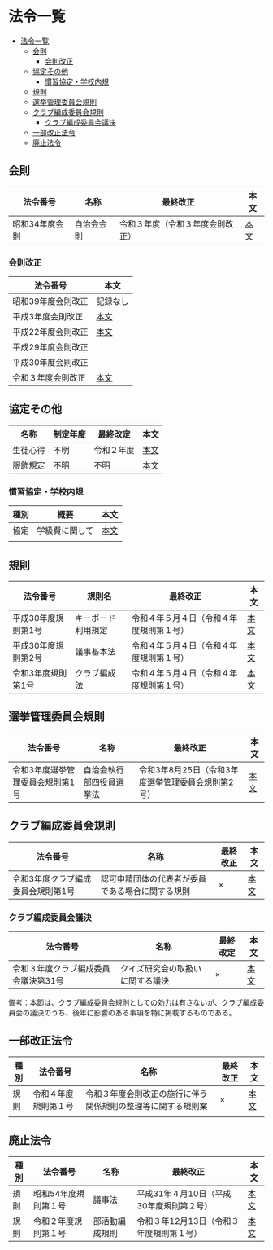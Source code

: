 # 法令一覧

- [法令一覧](#法令一覧)
  - [会則](#会則)
    - [会則改正](#会則改正)
  - [協定その他](#協定その他)
    - [慣習協定・学校内規](#慣習協定学校内規)
  - [規則](#規則)
  - [選挙管理委員会規則](#選挙管理委員会規則)
  - [クラブ編成委員会規則](#クラブ編成委員会規則)
    - [クラブ編成委員会議決](#クラブ編成委員会議決)
  - [一部改正法令](#一部改正法令)
  - [廃止法令](#廃止法令)

## 会則

| 法令番号       | 名称       | 最終改正                         | 本文                          |
| -------------- | ---------- | -------------------------------- | ----------------------------- |
| 昭和34年度会則 | 自治会会則 | 令和３年度（令和３年度会則改正） | [本文](/法令/会則/自治会会則.md) |

### 会則改正

| 法令番号           | 本文                                           |
| ------------------ | ---------------------------------------------- |
| 昭和39年度会則改正 | 記録なし                                       |
| 平成3年度会則改正  | [本文](/法令/会則/会則改正/平成3年度会則改正.md)  |
| 平成22年度会則改正 | [本文](/法令/会則/会則改正/平成22年度会則改正.md) |
| 平成29年度会則改正 |                                                |
| 平成30年度会則改正 |                                                |
| 令和３年度会則改正 | [本文](/法令/会則/会則改正/令和3年度会則改正.md)  |

## 協定その他

| 名称     | 制定年度 | 最終改定   | 本文                        |
| -------- | -------- | ---------- | --------------------------- |
| 生徒心得 | 不明     | 令和２年度 | [本文](/法令/協定/生徒心得.md) |
| 服飾規定 | 不明     | 不明       | [本文](/法令/協定/服飾規定.md) |

### 慣習協定・学校内規

| 種別 | 概要           | 本文                                                 |
| ---- | -------------- | ---------------------------------------------------- |
| 協定 | 学級費に関して | [本文](/法令/協定/慣習協定・学校内規/学級費に関して.md) |
|      |                |                                                      |

## 規則

| 法令番号            | 規則名             | 最終改正                                 | 本文                                  |
| ------------------- | ------------------ | ---------------------------------------- | ------------------------------------- |
| 平成30年度規則第1号 | キーボード利用規定 | 令和４年５月４日（令和４年度規則第１号） | [本文](/法令/規則/キーボード利用規定.md) |
| 平成30年度規則第2号 | 議事基本法         | 令和４年５月４日（令和４年度規則第１号） | [本文](/法令/規則/議事基本法.md)         |
| 令和3年度規則第1号  | クラブ編成法       | 令和４年５月４日（令和４年度規則第１号） | [本文](/法令/規則/クラブ編成法.md)       |

## 選挙管理委員会規則

| 法令番号                         | 名称                     | 最終改正                                           | 本文                                                      |
| -------------------------------- | ------------------------ | -------------------------------------------------- | --------------------------------------------------------- |
| 令和3年度選挙管理委員会規則第1号 | 自治会執行部四役員選挙法 | 令和3年8月25日（令和3年度選挙管理委員会規則第2号） | [本文](/法令/選挙管理委員会規則/自治会執行部四役員選挙法.md) |

## クラブ編成委員会規則

| 法令番号                           | 名称                                             | 最終改正 | 本文                                                                                |
| ---------------------------------- | ------------------------------------------------ | -------- | ----------------------------------------------------------------------------------- |
| 令和3年度クラブ編成委員会規則第1号 | 認可申請団体の代表者が委員である場合に関する規則 | ×       | [本文](/法令/クラブ編成委員会規則/認可申請団体の代表者が委員である場合に関する規則.md) |

### クラブ編成委員会議決

| 法令番号                             | 名称                             | 最終改定 | 本文                                                                |
| ------------------------------------ | -------------------------------- | -------- | ------------------------------------------------------------------- |
| 令和３年度クラブ編成委員会議決第31号 | クイズ研究会の取扱いに関する議決 | ×       | [本文](/法令/クラブ編成委員会規則/クイズ研究会の取扱いに関する議決.md) |

備考：本節は、クラブ編成委員会規則としての効力は有さないが、クラブ編成委員会の議決のうち、後年に影響のある事項を特に掲載するものである。

## 一部改正法令

| 種別 | 法令番号             | 名称                                                         | 最終改正 | 本文                                                                              |
| ---- | -------------------- | ------------------------------------------------------------ | -------- | --------------------------------------------------------------------------------- |
| 規則 | 令和４年度規則第１号 | 令和３年度会則改正の施行に伴う関係規則の整理等に関する規則案 | ×       | [本文](/法令/一部改正/令和３年度会則改正の施行に伴う関係規則の整理等に関する規則.md) |
|      |                      |                                                              |          |                                                                                   |

## 廃止法令

| 種別 | 法令番号             | 名称           | 最終改正                                 | 本文                              |
| ---- | -------------------- | -------------- | ---------------------------------------- | --------------------------------- |
| 規則 | 昭和54年度規則第１号 | 議事法         | 平成31年４月10日（平成30年度規則第２号） | [本文](/法令/廃止/議事法.md)         |
| 規則 | 令和２年度規則第１号 | 部活動編成規則 | 令和３年12月13日（令和３年度規則第１号） | [本文](/法令/廃止/部活動編成規則.md) |
